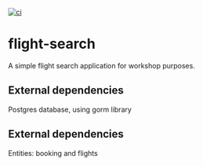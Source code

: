 [![ci](https://github.com/oktant/flight-search/workflows/test/badge.svg)](https://github.com/oktant/flight-search/actions?query=workflow%3Atest)

# flight-search 
A simple flight search application for workshop purposes. 

## External dependencies
Postgres database, using gorm library

## External dependencies
Entities: booking and flights



